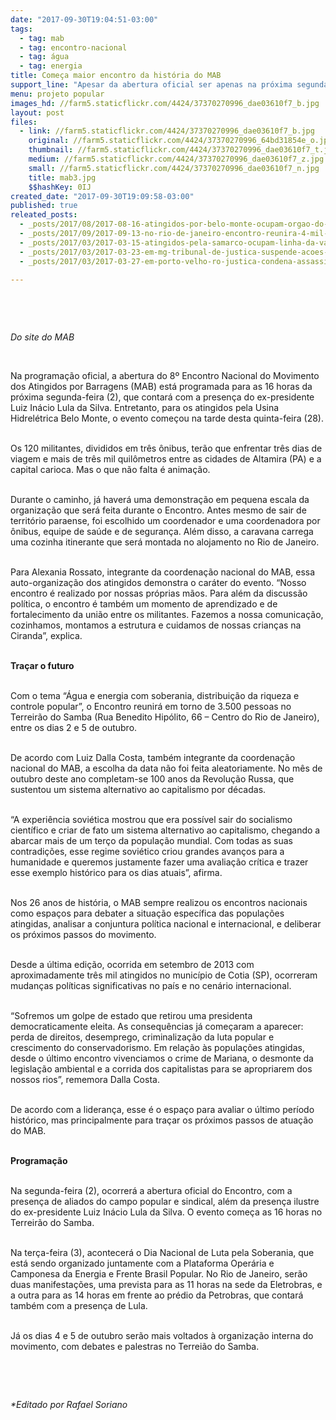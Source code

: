 ```yaml
---
date: "2017-09-30T19:04:51-03:00"
tags:
  - tag: mab
  - tag: encontro-nacional
  - tag: água
  - tag: energia
title: Começa maior encontro da história do MAB
support_line: "Apesar da abertura oficial ser apenas na próxima segunda-feira (2), caravanas já iniciam jornada até o Rio de Janeiro."
menu: projeto popular
images_hd: //farm5.staticflickr.com/4424/37370270996_dae03610f7_b.jpg
layout: post
files:
  - link: //farm5.staticflickr.com/4424/37370270996_dae03610f7_b.jpg
    original: //farm5.staticflickr.com/4424/37370270996_64bd31854e_o.jpg
    thumbnail: //farm5.staticflickr.com/4424/37370270996_dae03610f7_t.jpg
    medium: //farm5.staticflickr.com/4424/37370270996_dae03610f7_z.jpg
    small: //farm5.staticflickr.com/4424/37370270996_dae03610f7_n.jpg
    title: mab3.jpg
    $$hashKey: 0IJ
created_date: "2017-09-30T19:09:58-03:00"
published: true
releated_posts:
  - _posts/2017/08/2017-08-16-atingidos-por-belo-monte-ocupam-orgao-do-governo-federal-em-altamira.md
  - _posts/2017/09/2017-09-13-no-rio-de-janeiro-encontro-reunira-4-mil-atingidos-por-barragens.md
  - _posts/2017/03/2017-03-15-atingidos-pela-samarco-ocupam-linha-da-vale-no-es.md
  - _posts/2017/03/2017-03-23-em-mg-tribunal-de-justica-suspende-acoes-contra-a-samarco.md
  - _posts/2017/03/2017-03-27-em-porto-velho-ro-justica-condena-assassino-de-nicinha-a-15-anos-de-prisao.md

---
```

<p>&nbsp;</p>

<p>&nbsp;</p>

<p><em>Do site do MAB</em></p>

<p>&nbsp;</p>

<p>Na programa&ccedil;&atilde;o oficial, a abertura do 8&ordm; Encontro Nacional do Movimento dos Atingidos por Barragens (MAB) est&aacute; programada para as 16 horas da pr&oacute;xima segunda-feira (2), que contar&aacute; com a presen&ccedil;a do ex-presidente Luiz In&aacute;cio Lula da Silva. Entretanto, para os atingidos pela Usina Hidrel&eacute;trica Belo Monte, o evento come&ccedil;ou na tarde desta quinta-feira (28).</p>

<p><br />
Os 120 militantes, divididos em tr&ecirc;s &ocirc;nibus, ter&atilde;o que enfrentar tr&ecirc;s dias de viagem e mais de tr&ecirc;s mil quil&ocirc;metros entre as cidades de Altamira (PA) e a capital carioca. Mas o que n&atilde;o falta &eacute; anima&ccedil;&atilde;o.</p>

<p><br />
Durante o caminho, j&aacute; haver&aacute; uma demonstra&ccedil;&atilde;o em pequena escala da organiza&ccedil;&atilde;o que ser&aacute; feita durante o Encontro. Antes mesmo de sair de territ&oacute;rio paraense, foi escolhido um coordenador e uma coordenadora por &ocirc;nibus, equipe de sa&uacute;de e de seguran&ccedil;a. Al&eacute;m disso, a caravana carrega uma cozinha itinerante que ser&aacute; montada no alojamento no Rio de Janeiro.</p>

<p><br />
Para Alexania Rossato, integrante da coordena&ccedil;&atilde;o nacional do MAB, essa auto-organiza&ccedil;&atilde;o dos atingidos demonstra o car&aacute;ter do evento. &ldquo;Nosso encontro &eacute; realizado por nossas pr&oacute;prias m&atilde;os. Para al&eacute;m da discuss&atilde;o pol&iacute;tica, o encontro &eacute; tamb&eacute;m um momento de aprendizado e de fortalecimento da uni&atilde;o entre os militantes. Fazemos a nossa comunica&ccedil;&atilde;o, cozinhamos, montamos a estrutura e cuidamos de nossas crian&ccedil;as na Ciranda&rdquo;, explica.</p>

<p><br />
<strong>Tra&ccedil;ar o futuro</strong></p>

<p><br />
Com o tema &ldquo;&Aacute;gua e energia com soberania, distribui&ccedil;&atilde;o da riqueza e controle popular&rdquo;, o Encontro reunir&aacute; em torno de 3.500 pessoas no Terreir&atilde;o do Samba (Rua Benedito Hip&oacute;lito, 66 &ndash; Centro do Rio de Janeiro), entre os dias 2 e 5 de outubro.</p>

<p><br />
De acordo com Luiz Dalla Costa, tamb&eacute;m integrante da coordena&ccedil;&atilde;o nacional do MAB, a escolha da data n&atilde;o foi feita aleatoriamente. No m&ecirc;s de outubro deste ano completam-se 100 anos da Revolu&ccedil;&atilde;o Russa, que sustentou um sistema alternativo ao capitalismo por d&eacute;cadas.</p>

<p><br />
&ldquo;A experi&ecirc;ncia sovi&eacute;tica mostrou que era poss&iacute;vel sair do socialismo cient&iacute;fico e criar de fato um sistema alternativo ao capitalismo, chegando a abarcar mais de um ter&ccedil;o da popula&ccedil;&atilde;o mundial. Com todas as suas contradi&ccedil;&otilde;es, esse regime sovi&eacute;tico criou grandes avan&ccedil;os para a humanidade e queremos justamente fazer uma avalia&ccedil;&atilde;o cr&iacute;tica e trazer esse exemplo hist&oacute;rico para os dias atuais&rdquo;, afirma.</p>

<p><br />
Nos 26 anos de hist&oacute;ria, o MAB sempre realizou os encontros nacionais como espa&ccedil;os para debater a situa&ccedil;&atilde;o espec&iacute;fica das popula&ccedil;&otilde;es atingidas, analisar a conjuntura pol&iacute;tica nacional e internacional, e deliberar os pr&oacute;ximos passos do movimento.</p>

<p><br />
Desde a &uacute;ltima edi&ccedil;&atilde;o, ocorrida em setembro de 2013 com aproximadamente tr&ecirc;s mil atingidos no munic&iacute;pio de Cotia (SP), ocorreram mudan&ccedil;as pol&iacute;ticas significativas no pa&iacute;s e no cen&aacute;rio internacional.</p>

<p><br />
&ldquo;Sofremos um golpe de estado que retirou uma presidenta democraticamente eleita. As consequ&ecirc;ncias j&aacute; come&ccedil;aram a aparecer: perda de direitos, desemprego, criminaliza&ccedil;&atilde;o da luta popular e crescimento do conservadorismo. Em rela&ccedil;&atilde;o &agrave;s popula&ccedil;&otilde;es atingidas, desde o &uacute;ltimo encontro vivenciamos o crime de Mariana, o desmonte da legisla&ccedil;&atilde;o ambiental e a corrida dos capitalistas para se apropriarem dos nossos rios&rdquo;, rememora Dalla Costa.</p>

<p><br />
De acordo com a lideran&ccedil;a, esse &eacute; o espa&ccedil;o para avaliar o &uacute;ltimo per&iacute;odo hist&oacute;rico, mas principalmente para tra&ccedil;ar os pr&oacute;ximos passos de atua&ccedil;&atilde;o do MAB.</p>

<p><br />
<strong>Programa&ccedil;&atilde;o</strong></p>

<p><br />
Na segunda-feira (2), ocorrer&aacute; a abertura oficial do Encontro, com a presen&ccedil;a de aliados do campo popular e sindical, al&eacute;m da presen&ccedil;a ilustre do ex-presidente Luiz In&aacute;cio Lula da Silva. O evento come&ccedil;a as 16 horas no Terreir&atilde;o do Samba.</p>

<p><br />
Na ter&ccedil;a-feira (3), acontecer&aacute; o Dia Nacional de Luta pela Soberania, que est&aacute; sendo organizado juntamente com a Plataforma Oper&aacute;ria e Camponesa da Energia e Frente Brasil Popular. No Rio de Janeiro, ser&atilde;o duas manifesta&ccedil;&otilde;es, uma prevista para as 11 horas na sede da Eletrobras, e a outra para as 14 horas em frente ao pr&eacute;dio da Petrobras, que contar&aacute; tamb&eacute;m com a presen&ccedil;a de Lula.</p>

<p><br />
J&aacute; os dias 4 e 5 de outubro ser&atilde;o mais voltados &agrave; organiza&ccedil;&atilde;o interna do movimento, com debates e palestras no Terrei&atilde;o do Samba.&nbsp;</p>

<p>&nbsp;</p>

<p>&nbsp;</p>

<p><em>*Editado por Rafael Soriano</em></p>
